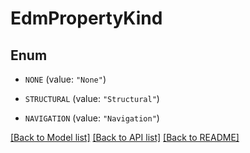 # EdmPropertyKind

## Enum


* `NONE` (value: `"None"`)

* `STRUCTURAL` (value: `"Structural"`)

* `NAVIGATION` (value: `"Navigation"`)


[[Back to Model list]](../README.md#documentation-for-models) [[Back to API list]](../README.md#documentation-for-api-endpoints) [[Back to README]](../README.md)


